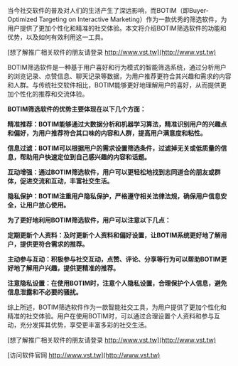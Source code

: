 当今社交软件的普及对人们的生活产生了深远影响，而BOTIM（即Buyer-Optimized Targeting on Interactive Marketing）作为一款优秀的筛选软件，为用户提供了更加个性化和精准的社交体验。本文将介绍BOTIM筛选软件的功能和优势，以及如何有效利用这一工具。

[想了解推广相关软件的朋友请登录 http://www.vst.tw](http://www.vst.tw)

BOTIM筛选软件是一种基于用户喜好和行为模式的智能筛选系统，通过分析用户的浏览记录、点赞信息、聊天记录等数据，为用户推荐更符合其兴趣和需求的内容和人群。与传统社交软件相比，BOTIM能够更好地理解用户的喜好，从而提供更加个性化的推荐和交流体验。

**BOTIM筛选软件的优势主要体现在以下几个方面：**

**精准推荐：BOTIM能够通过大数据分析和机器学习算法，精准识别用户的兴趣点和偏好，为用户推荐符合其口味的内容和人群，提高用户满意度和粘性。**

**信息过滤：BOTIM可以根据用户的需求设置筛选条件，过滤掉无关或低质量的信息，帮助用户快速定位到自己感兴趣的内容和话题。**

**互动增强：通过BOTIM筛选软件，用户可以更轻松地找到志同道合的朋友或群体，促进交流和互动，丰富社交生活。**

**隐私保护：BOTIM注重用户隐私保护，严格遵守相关法律法规，确保用户信息安全，让用户放心使用。**

**为了更好地利用BOTIM筛选软件，用户可以注意以下几点：**

**定期更新个人资料：及时更新个人资料和偏好设置，让BOTIM系统更好地了解用户，提供更符合需求的推荐。**

**主动参与互动：积极参与社交互动，点赞、评论、分享等行为可以帮助BOTIM更好地了解用户兴趣，提供更精准的推荐。**

**注意隐私设置：在使用BOTIM时，注意个人隐私设置，合理保护个人信息，避免信息泄露和不必要的骚扰。**

综上所述，BOTIM筛选软件作为一款智能社交工具，为用户提供了更加个性化和精准的社交体验。用户在使用BOTIM时，可以通过合理设置个人资料和参与互动，充分发挥其优势，享受更丰富多彩的社交生活。

[想了解推广相关软件的朋友请登录 http://www.vst.tw](http://www.vst.tw)


[访问软件官网 http://www.vst.tw](http://www.vst.tw)
